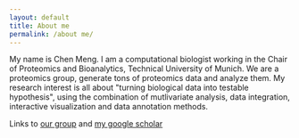 ```yaml
---
layout: default
title: About me
permalink: /about me/
---
```


My name is Chen Meng. I am a computational biologist working in the Chair of Proteomics and Bioanalytics, Technical University of Munich. We are a proteomics group, generate tons of proteomics data and analyze them. My research interest is all about "turning biological data into testable hypothesis", using the combination of mutlivariate analysis, data integration, interactive visualization and data annotation methods. 

Links to [our group](http://proteomics.wzw.tum.de/index.php?id=2) and [my google scholar](https://scholar.google.com/citations?user=HMFNz3YAAAAJ&hl=en&citsig=AMstHGQykXSy8YXCtSCrj64cztGSF9YjHA)



